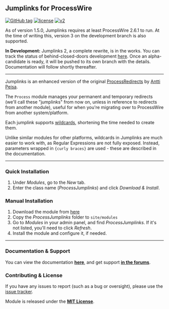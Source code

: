 ## Jumplinks for ProcessWire

[![GitHub tag](https://img.shields.io/badge/release-1.5.47-blue.svg?style=flat-square)](https://github.com/rockettpw/jumplinks/releases) [![license](https://img.shields.io/github/license/rockettpw/jumplinks.svg?maxAge=2592000&style=flat-square)](https://github.com/rockettpw/jumplinks/blob/master/LICENSE.md) [![v2](https://img.shields.io/badge/v2-pending-lightgray.svg?style=flat-square)](https://github.com/rockettpw/jumplinks/issues/14)

As of version 1.5.0, Jumplinks requires at least ProcessWire 2.6.1 to run. At the time of writing this, version 3 on the development branch is also supported.

**In Development:** Jumplinks 2, a complete rewrite, is in the works. You can track the status of behind-closed-doors development [here](https://github.com/rockettpw/jumplinks/issues/14). Once an alpha-candidate is ready, it will be pushed to its own branch with the details. Documentation will follow shortly thereafter.

---

Jumplinks is an enhanced version of the original [ProcessRedirects](http://modules.processwire.com/modules/process-redirects/) by [Antti Peisa](https://twitter.com/apeisa).

The `Process` module manages your permanent and temporary redirects (we'll call these "jumplinks" from now on, unless in reference to redirects from another module), useful for when you're migrating over to ProcessWire from another system/platform.

Each jumplink supports [wildcards](https://rockett.pw/jumplinks/wildcards), shortening the time needed to create them.

Unlike similar modules for other platforms, wildcards in Jumplinks are much easier to work with, as Regular Expressions are not fully exposed. Instead, parameters wrapped in `{curly braces}` are used - these are described in the documentation.

---

### Quick Installation

1. Under *Modules*, go to the *New* tab.
2. Enter the class name (*ProcessJumplinks*) and click *Download & Install*.

### Manual Installation

1. Download the module from [here](https://github.com/rockettpw/jumplinks/archive/master.zip)
2. Copy the *ProcessJumplinks* folder to `site/modules`
3. Go to *Modules* in your admin panel, and find *ProcessJumplinks*. If it's not listed, you'll need to click *Refresh*.
4. Install the module and configure it, if needed.

---

### Documentation & Support

You can view the documentation **[here](https://rockett.pw/jumplinks)**, and get support **[in the forums](https://processwire.com/talk/topic/8697-jumplinks/)**.

### Contributing & License

If you have any issues to report (such as a bug or oversight), please use the [issue tracker](https://github.com/mikerockett/ProcessJumplinks/issues).

Module is released under the **[MIT License](https://mit-license.org/)**.
